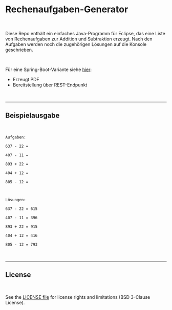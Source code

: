 # Rechenaufgaben-Generator #

<br>

Diese Repo enthält ein einfaches Java-Programm für Eclipse, das eine Liste von Rechenaufgaben zur Addition und
Subtraktion erzeugt. Nach den Aufgaben werden noch die zugehörigen Lösungen auf die Konsole geschrieben.

<br>

Für eine Spring-Boot-Variante siehe [hier](https://github.com/MDecker-MobileComputing/Maven_SpringBoot_Rechenaufgabengenerator):
* Erzeugt PDF
* Bereitstellung über REST-Endpunkt

<br>

----

## Beispielausgabe ##

<br>

```
Aufgaben:

637 - 22 = 

407 - 11 = 

893 + 22 = 

404 + 12 = 

805 - 12 = 



Lösungen:

637 - 22 = 615

407 - 11 = 396

893 + 22 = 915

404 + 12 = 416

805 - 12 = 793

```

<br>

----

## License ##

<br>

See the [LICENSE file](LICENSE.md) for license rights and limitations (BSD 3-Clause License).

<br>

